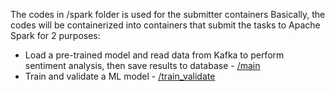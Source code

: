 The codes in /spark folder is used for the submitter containers
Basically, the codes will be containerized into containers that submit the tasks to Apache Spark for 2 purposes:
+ Load a pre-trained model and read data from Kafka to perform sentiment analysis, then save results to database - [/main](/spark/main/)
+ Train and validate a ML model - [/train_validate](/spark/train_validate/)